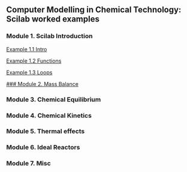 
## Computer Modelling in Chemical Technology: Scilab worked examples

### Module 1. Scilab Introduction

[Example 1.1 Intro](01/intro.sce)

[Example 1.2 Functions](01/functions.sce)

[Example 1.3 Loops](01/loops.sce)


[### Module 2. Mass Balance](02/README.md)


### Module 3. Chemical Equilibrium


### Module 4. Chemical Kinetics


### Module 5. Thermal effects


### Module 6. Ideal Reactors


### Module 7. Misc

